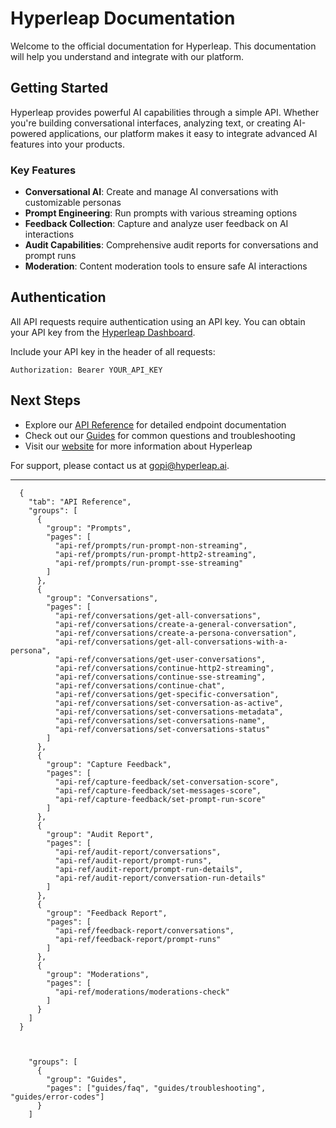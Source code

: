 # Hyperleap Documentation

Welcome to the official documentation for Hyperleap. This documentation will help you understand and integrate with our platform.

## Getting Started

Hyperleap provides powerful AI capabilities through a simple API. Whether you're building conversational interfaces, analyzing text, or creating AI-powered applications, our platform makes it easy to integrate advanced AI features into your products.

### Key Features

- **Conversational AI**: Create and manage AI conversations with customizable personas
- **Prompt Engineering**: Run prompts with various streaming options
- **Feedback Collection**: Capture and analyze user feedback on AI interactions
- **Audit Capabilities**: Comprehensive audit reports for conversations and prompt runs
- **Moderation**: Content moderation tools to ensure safe AI interactions

## Authentication

All API requests require authentication using an API key. You can obtain your API key from the [Hyperleap Dashboard](https://studio.hyperleapai.com).

Include your API key in the header of all requests:

```
Authorization: Bearer YOUR_API_KEY
```

## Next Steps

- Explore our [API Reference](/api-reference) for detailed endpoint documentation
- Check out our [Guides](/guides/faq) for common questions and troubleshooting
- Visit our [website](https://hyperleapai.com) for more information about Hyperleap

For support, please contact us at [gopi@hyperleap.ai](mailto:gopi@hyperleap.ai).



-----------

      {
        "tab": "API Reference",
        "groups": [
          {
            "group": "Prompts",
            "pages": [
              "api-ref/prompts/run-prompt-non-streaming",
              "api-ref/prompts/run-prompt-http2-streaming",
              "api-ref/prompts/run-prompt-sse-streaming"
            ]
          },
          {
            "group": "Conversations",
            "pages": [
              "api-ref/conversations/get-all-conversations",
              "api-ref/conversations/create-a-general-conversation",
              "api-ref/conversations/create-a-persona-conversation",
              "api-ref/conversations/get-all-conversations-with-a-persona",
              "api-ref/conversations/get-user-conversations",
              "api-ref/conversations/continue-http2-streaming",
              "api-ref/conversations/continue-sse-streaming",
              "api-ref/conversations/continue-chat",
              "api-ref/conversations/get-specific-conversation",
              "api-ref/conversations/set-conversation-as-active",
              "api-ref/conversations/set-conversations-metadata",
              "api-ref/conversations/set-conversations-name",
              "api-ref/conversations/set-conversations-status"
            ]
          },
          {
            "group": "Capture Feedback",
            "pages": [
              "api-ref/capture-feedback/set-conversation-score",
              "api-ref/capture-feedback/set-messages-score",
              "api-ref/capture-feedback/set-prompt-run-score"
            ]
          },
          {
            "group": "Audit Report",
            "pages": [
              "api-ref/audit-report/conversations",
              "api-ref/audit-report/prompt-runs",
              "api-ref/audit-report/prompt-run-details",
              "api-ref/audit-report/conversation-run-details"
            ]
          },
          {
            "group": "Feedback Report",
            "pages": [
              "api-ref/feedback-report/conversations",
              "api-ref/feedback-report/prompt-runs"
            ]
          },
          {
            "group": "Moderations",
            "pages": [
              "api-ref/moderations/moderations-check"
            ]
          }
        ]
      }



        "groups": [
          {
            "group": "Guides",
            "pages": ["guides/faq", "guides/troubleshooting", "guides/error-codes"]
          }
        ]